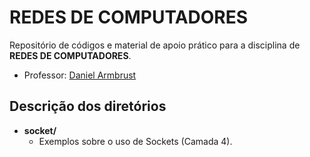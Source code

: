 # REDES DE COMPUTADORES

Repositório de códigos e material de apoio prático para a disciplina de **REDES DE COMPUTADORES**.

- Professor: [Daniel Armbrust](https://www.linkedin.com/in/daniel-armbrust/)

## Descrição dos diretórios

- **socket/**
    - Exemplos sobre o uso de Sockets (Camada 4).